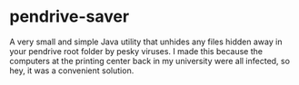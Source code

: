 # pendrive-saver
A very small and simple Java utility that unhides any files hidden away in your pendrive root folder by pesky viruses. I made this because the computers at the printing center back in my university were all infected, so hey, it was a convenient solution.
